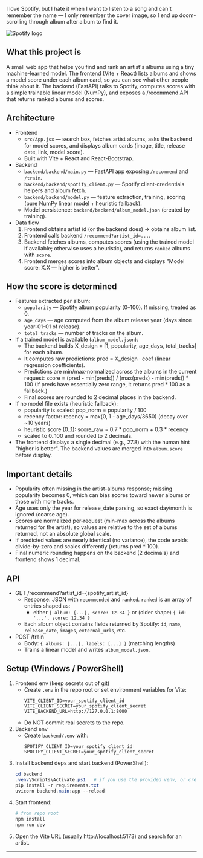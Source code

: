 I love Spotify, but I hate it when I want to listen to a song and can't remember the name — I only remember the cover image, so I end up doom-scrolling through album after album to find it.

![Spotify logo](https://upload.wikimedia.org/wikipedia/commons/1/19/Spotify_logo_with_text.svg)

## What this project is
A small web app that helps you find and rank an artist's albums using a tiny machine-learned model. The frontend (Vite + React) lists albums and shows a model score under each album card, so you can see what other people think about it. The backend (FastAPI) talks to Spotify, computes scores with a simple trainable linear model (NumPy), and exposes a /recommend API that returns ranked albums and scores.

## Architecture
- Frontend
  - `src/App.jsx` — search box, fetches artist albums, asks the backend for model scores, and displays album cards (image, title, release date, link, model score).
  - Built with Vite + React and React-Bootstrap.
- Backend
  - `backend/backend/main.py` — FastAPI app exposing `/recommend` and `/train`.
  - `backend/backend/spotify_client.py` — Spotify client-credentials helpers and album fetch.
  - `backend/backend/model.py` — feature extraction, training, scoring (pure NumPy linear model + heuristic fallback).
  - Model persistence: `backend/backend/album_model.json` (created by training).
- Data flow
  1. Frontend obtains artist id (or the backend does) → obtains album list.
  2. Frontend calls backend `/recommend?artist_id=...`.
  3. Backend fetches albums, computes scores (using the trained model if available; otherwise uses a heuristic), and returns `ranked` albums with `score`.
  4. Frontend merges scores into album objects and displays "Model score: X.X — higher is better".

## How the score is determined
- Features extracted per album:
  - `popularity` — Spotify album popularity (0–100). If missing, treated as 0.
  - `age_days` — age computed from the album release year (days since year-01-01 of release).
  - `total_tracks` — number of tracks on the album.
- If a trained model is available (`album_model.json`):
  - The backend builds X_design = [1, popularity, age_days, total_tracks] for each album.
  - It computes raw predictions: pred = X_design · coef (linear regression coefficients).
  - Predictions are min/max-normalized across the albums in the current request:
    score = (pred - min(preds)) / (max(preds) - min(preds)) * 100
    (If preds have essentially zero range, it returns pred * 100 as a fallback.)
  - Final scores are rounded to 2 decimal places in the backend.
- If no model file exists (heuristic fallback):
  - popularity is scaled: pop_norm = popularity / 100
  - recency factor: recency = max(0, 1 - age_days/3650)  (decay over ~10 years)
  - heuristic score (0..1): score_raw = 0.7 * pop_norm + 0.3 * recency
  - scaled to 0..100 and rounded to 2 decimals.
- The frontend displays a single decimal (e.g., 27.8) with the human hint "higher is better". The backend values are merged into `album.score` before display.

## Important details
- Popularity often missing in the artist-albums response; missing popularity becomes 0, which can bias scores toward newer albums or those with more tracks.
- Age uses only the year for release_date parsing, so exact day/month is ignored (coarse age).
- Scores are normalized per-request (min-max across the albums returned for the artist), so values are relative to the set of albums returned, not an absolute global scale.
- If predicted values are nearly identical (no variance), the code avoids divide-by-zero and scales differently (returns pred * 100).
- Final numeric rounding happens on the backend (2 decimals) and frontend shows 1 decimal.

## API
- GET /recommend?artist_id={spotify_artist_id}
  - Response: JSON with `recommended` and `ranked`. `ranked` is an array of entries shaped as:
    - either `{ album: {...}, score: 12.34 }` or (older shape) `{ id: '...', score: 12.34 }`
  - Each album object contains fields returned by Spotify: `id`, `name`, `release_date`, `images`, `external_urls`, etc.
- POST /train
  - Body: `{ albums: [...], labels: [...] }` (matching lengths)
  - Trains a linear model and writes `album_model.json`.

## Setup (Windows / PowerShell)
1. Frontend env (keep secrets out of git)
   - Create `.env` in the repo root or set environment variables for Vite:
     ```
     VITE_CLIENT_ID=your_spotify_client_id
     VITE_CLIENT_SECRET=your_spotify_client_secret
     VITE_BACKEND_URL=http://127.0.0.1:8000
     ```
   - Do NOT commit real secrets to the repo.
2. Backend env
   - Create `backend/.env` with:
     ```
     SPOTIFY_CLIENT_ID=your_spotify_client_id
     SPOTIFY_CLIENT_SECRET=your_spotify_client_secret
     ```
3. Install backend deps and start backend (PowerShell):
   ```powershell
   cd backend
   .venv\Scripts\Activate.ps1   # if you use the provided venv, or create one
   pip install -r requirements.txt
   uvicorn backend.main:app --reload
   ```
4. Start frontend:
   ```powershell
   # from repo root
   npm install
   npm run dev
   ```
5. Open the Vite URL (usually http://localhost:5173) and search for an artist.

---
